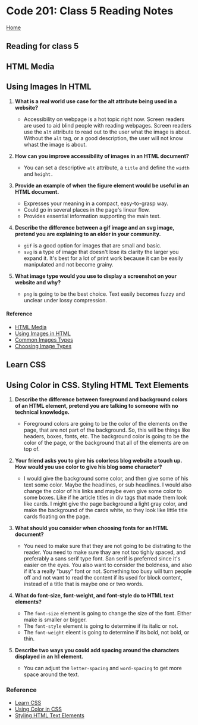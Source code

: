 # Code 201: Class 5 Reading Notes

[Home](https://mtorres6739.github.io/reading-notes/)

## Reading for class 5

## HTML Media

## Using Images In HTML

1. **What is a real world use case for the alt attribute being used in a website?**

    - Accessibility on webpage is a hot topic right now.  Screen readers are used to aid blind people with reading webpages.  Screen readers use the ```alt``` attribute to read out to the user what the image is about.  Without the ```alt``` tag, or a good description, the user will not know whast the image is about.

2. **How can you improve accessibility of images in an HTML document?**

    - You can set a descriptive ```alt``` attribute, a ```title``` and define the ```width``` and ```height.```
  
3. **Provide an example of when the figure element would be useful in an HTML document.**

    - Expresses your meaning in a compact, easy-to-grasp way.
    - Could go in several places in the page's linear flow.
    - Provides essential information supporting the main text.

4. **Describe the difference between a gif image and an svg image, pretend you are explaining to an elder in your community.**

    - ```gif``` is a good option for images that are small and basic.
    - ```svg``` is a type of image that doesn't lose its clarity the larger you expand it. It's best for a lot of print work because it can be easily manipulated and not become grainy.
  
5. **What image type would you use to display a screenshot on your website and why?**

    - ```png``` is going to be the best choice. Text easily becomes fuzzy and unclear under lossy compression.

#### Reference
- [HTML Media](https://developer.mozilla.org/en-US/docs/Learn/HTML/Multimedia_and_embedding)
- [Using Images in HTML](https://developer.mozilla.org/en-US/docs/Learn/HTML/Multimedia_and_embedding/Images_in_HTML)
- [Common Images Types](https://developer.mozilla.org/en-US/docs/Web/Media/Formats/Image_types)
- [Choosing Image Types](https://developer.mozilla.org/en-US/docs/Web/Media/Formats/Image_types#choosing_an_image_format)

## Learn CSS

## Using Color in CSS. Styling HTML Text Elements

1. **Describe the difference between foreground and background colors of an HTML element, pretend you are talking to someone with no technical knowledge.**

    - Foreground colors are going to be the color of the elements on the page, that are not part of the background.  So, this will be things like headers, boxes, fonts, etc.  The background color is going to be the color of the page, or the background that all of the elements are on top of.

2. **Your friend asks you to give his colorless blog website a touch up. How would you use color to give his blog some character?**

    - I would give the background some color, and then give some of his text some color.  Maybe the headlines, or sub headlines.  I would also change the color of his links and maybe even give some color to some boxes.  Like if he article titles in div tags that made them look like cards.  I might give the page background a light gray color, and make the background of the cards white, so they look like little title cards floating on the page.

3. **What should you consider when choosing fonts for an HTML document?**

    - You need to make sure that they are not going to be distrating to the reader.  You need to make sure thay are not too tighly spaced, and preferably a sans serif type font.  San serif is preferred since it's easier on the eyes.  You also want to consider the boldness, and also if it's a really "busy" font or not.  Something too busy will turn people off and not want to read the content if its used for block content, instead of a title that is maybe one or two words.

4. **What do font-size, font-weight, and font-style do to HTML text elements?**

    - The ```font-size``` element is going to change the size of the font. Either make is smaller or bigger.
    - The ```font-style``` element is going to determine if its italic or not.
    - The ```font-weight``` eleent is going to determine if its bold, not bold, or thin.

5. **Describe two ways you could add spacing around the characters displayed in an h1 element.**

    - You can adjust the ```letter-spacing``` and ```word-spacing``` to get more space around the text.

### Reference

- [Learn CSS](https://developer.mozilla.org/en-US/docs/Learn/CSS)
- [Using Color in CSS](https://developer.mozilla.org/en-US/docs/Web/CSS/CSS_Colors/Applying_color)
- [Styling HTML Text Elements](https://developer.mozilla.org/en-US/docs/Learn/CSS/Styling_text/Fundamentals)